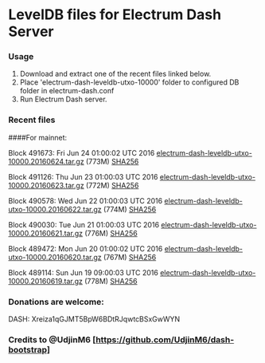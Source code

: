 # LevelDB files for Electrum Dash Server

### Usage

1. Download and extract one of the recent files linked below.
2. Place 'electrum-dash-leveldb-utxo-10000' folder to configured DB folder in electrum-dash.conf
3. Run Electrum Dash server.

### Recent files

####For mainnet:

Block 491673: Fri Jun 24 01:00:02 UTC 2016 [electrum-dash-leveldb-utxo-10000.20160624.tar.gz](https://transfer.sh/Jlv7i/electrum-dash-leveldb-utxo-10000.20160624.tar.gz) (773M) [SHA256](https://transfer.sh/ZeOkB/electrum-dash-leveldb-utxo-10000.20160624.tar.gz.sha256)

Block 491126: Thu Jun 23 01:00:03 UTC 2016 [electrum-dash-leveldb-utxo-10000.20160623.tar.gz](https://transfer.sh/KoTnw/electrum-dash-leveldb-utxo-10000.20160623.tar.gz) (772M) [SHA256](https://transfer.sh/q9uG3/electrum-dash-leveldb-utxo-10000.20160623.tar.gz.sha256)

Block 490578: Wed Jun 22 01:00:03 UTC 2016 [electrum-dash-leveldb-utxo-10000.20160622.tar.gz](https://transfer.sh/9mo4X/electrum-dash-leveldb-utxo-10000.20160622.tar.gz) (774M) [SHA256](https://transfer.sh/Kb7AZ/electrum-dash-leveldb-utxo-10000.20160622.tar.gz.sha256)

Block 490030: Tue Jun 21 01:00:03 UTC 2016 [electrum-dash-leveldb-utxo-10000.20160621.tar.gz](https://transfer.sh/A02Zh/electrum-dash-leveldb-utxo-10000.20160621.tar.gz) (776M) [SHA256](https://transfer.sh/exOkr/electrum-dash-leveldb-utxo-10000.20160621.tar.gz.sha256)

Block 489472: Mon Jun 20 01:00:02 UTC 2016 [electrum-dash-leveldb-utxo-10000.20160620.tar.gz](https://transfer.sh/JpX2F/electrum-dash-leveldb-utxo-10000.20160620.tar.gz) (767M) [SHA256](https://transfer.sh/LVVVO/electrum-dash-leveldb-utxo-10000.20160620.tar.gz.sha256)

Block 489114: Sun Jun 19 09:00:03 UTC 2016 [electrum-dash-leveldb-utxo-10000.20160619.tar.gz](https://transfer.sh/gbEhu/electrum-dash-leveldb-utxo-10000.20160619.tar.gz) (778M) [SHA256](https://transfer.sh/Dp3Rk/electrum-dash-leveldb-utxo-10000.20160619.tar.gz.sha256)

### Donations are welcome:

DASH: Xreiza1qGJMT5BpW6BDtRJqwtcBSxGwWYN

### Credits to @UdjinM6 [https://github.com/UdjinM6/dash-bootstrap]
